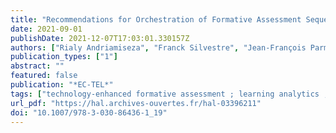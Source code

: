 ```yaml
---
title: "Recommendations for Orchestration of Formative Assessment Sequences: a Data-driven Approach"
date: 2021-09-01
publishDate: 2021-12-07T17:03:01.330157Z
authors: ["Rialy Andriamiseza", "Franck Silvestre", "Jean-François Parmentier", "Julien Broisin"]
publication_types: ["1"]
abstract: ""
featured: false
publication: "*EC-TEL*"
tags: ["technology-enhanced formative assessment ; learning analytics ; peer instruction ; decision-making"]
url_pdf: "https://hal.archives-ouvertes.fr/hal-03396211"
doi: "10.1007/978-3-030-86436-1_19"
---
```


